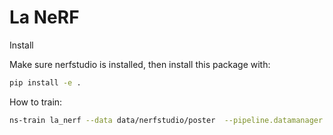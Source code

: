 # La NeRF

Install

Make sure nerfstudio is installed, then install this package with:
```bash
pip install -e .
```

How to train:
```bash
ns-train la_nerf --data data/nerfstudio/poster  --pipeline.datamanager.train-num-rays-per-batch 2048 --pipeline.datamanager.eval-num-rays-per-batch 2048 --viewer.websocket-port 44041  --pipeline.model.laplace-backend "pytorch-laplace" --pipeline.model.laplace_method "laplace"
```
